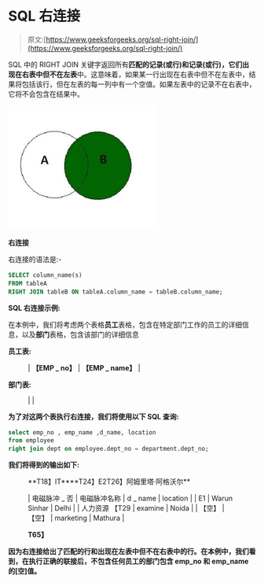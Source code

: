 # SQL 右连接

> 原文:[https://www.geeksforgeeks.org/sql-right-join/](https://www.geeksforgeeks.org/sql-right-join/)

SQL 中的 RIGHT JOIN 关键字返回所有**匹配的记录(或行)**和**记录(或行)，它们出现在右表中但不在左表**中。这意味着，如果某一行出现在右表中但不在左表中，结果将包括该行，但在左表的每一列中有一个空值。如果左表中的记录不在右表中，它将不会包含在结果中。

![](img/62b120e355375e836be9c94fdfeacfdc.png)

**右连接**

右连接的语法是:-

```sql
SELECT column_name(s) 
FROM tableA 
RIGHT JOIN tableB ON tableA.column_name = tableB.column_name;
```

**SQL 右连接示例:**

在本例中，我们将考虑两个表格**员工**表格，包含在特定部门工作的员工的详细信息，以及**部门**表格，包含该部门的详细信息

**员工表:**

<figure class="table">

| **【EMP _ no】** | **【EMP _ name】** |

</figure>

**部门表:**

<figure class="table">

|  |

</figure>

**为了对这两个表执行右连接，我们将使用以下 SQL 查询:**

```sql
select emp_no , emp_name ,d_name, location 
from employee 
right join dept on employee.dept_no = department.dept_no;
```

**我们将得到的输出如下:**

<figure class="table">**T18】IT****T24】E2T26】阿姆里塔·阿格沃尔**

| 电磁脉冲 _ 否 | 电磁脉冲名称 | d _ name | location |
| E1 | Warun Sinhar | Delhi |
| 人力资源 【T29 | examine | Noida |
| 【空】 | 【空】 | marketing | Mathura |

**T65】**</figure>

**因为右连接给出了匹配的行和出现在左表中但不在右表中的行。在本例中，我们看到，在执行正确的联接后，不包含任何员工的部门包含 emp_no 和 emp_name 的[空]值。**